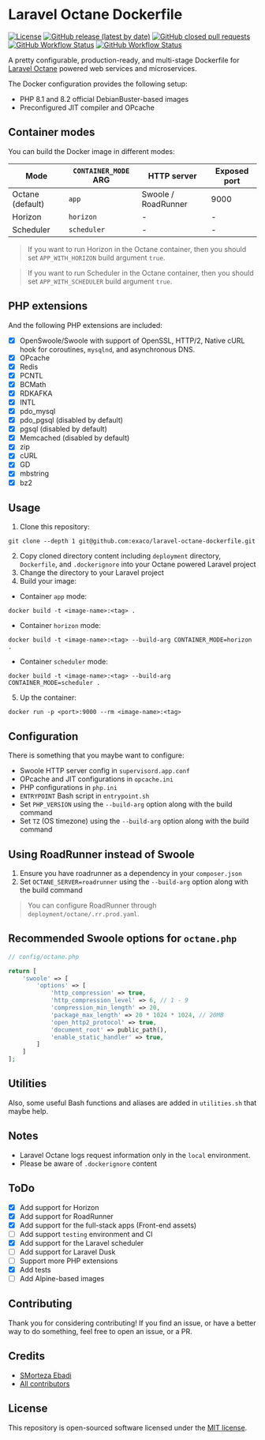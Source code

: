 # Laravel Octane Dockerfile
<a href="/LICENSE"><img alt="License" src="https://img.shields.io/github/license/exaco/laravel-octane-dockerfile"></a>
<a href="https://github.com/exaco/laravel-octane-dockerfile/releases"><img alt="GitHub release (latest by date)" src="https://img.shields.io/github/v/release/exaco/laravel-octane-dockerfile"></a>
<a href="https://github.com/exaco/laravel-octane-dockerfile/pulls"><img alt="GitHub closed pull requests" src="https://img.shields.io/github/issues-pr-closed/exaco/laravel-octane-dockerfile"></a> <a href="https://github.com/exaco/laravel-octane-dockerfile/actions/workflows/tests.yml"><img alt="GitHub Workflow Status" src="https://github.com/exaco/laravel-octane-dockerfile/actions/workflows/roadrunner-test.yml/badge.svg"></a> <a href="https://github.com/exaco/laravel-octane-dockerfile/actions/workflows/tests.yml"><img alt="GitHub Workflow Status" src="https://github.com/exaco/laravel-octane-dockerfile/actions/workflows/swoole-test.yml/badge.svg"></a>

A pretty configurable, production-ready, and multi-stage Dockerfile for [Laravel Octane](https://github.com/laravel/octane)
powered web services and microservices.

The Docker configuration provides the following setup:

- PHP 8.1 and 8.2 official DebianBuster-based images
- Preconfigured JIT compiler and OPcache

## Container modes

You can build the Docker image in different modes:

| Mode             | `CONTAINER_MODE` ARG | HTTP server | Exposed port |
|------------------|----------------------|------------| ------------|
| Octane (default) | `app`                | Swoole / RoadRunner | 9000 |
| Horizon          | `horizon`            | - | - |
| Scheduler        | `scheduler`          | - | - |

> If you want to run Horizon in the Octane container, then you should set `APP_WITH_HORIZON` build argument `true`.

> If you want to run Scheduler in the Octane container, then you should set `APP_WITH_SCHEDULER` build argument `true`.

## PHP extensions

And the following PHP extensions are included:

- [x] OpenSwoole/Swoole with support of OpenSSL, HTTP/2, Native cURL hook for coroutines, `mysqlnd`, and asynchronous DNS.
- [x] OPcache
- [x] Redis
- [x] PCNTL
- [x] BCMath
- [x] RDKAFKA
- [x] INTL
- [x] pdo_mysql
- [x] pdo_pgsql (disabled by default)
- [x] pgsql (disabled by default)
- [x] Memcached (disabled by default)
- [x] zip
- [x] cURL
- [x] GD
- [x] mbstring
- [x] bz2

## Usage

1. Clone this repository:
```
git clone --depth 1 git@github.com:exaco/laravel-octane-dockerfile.git
```
2. Copy cloned directory content including `deployment` directory, `Dockerfile`, and `.dockerignore` into your Octane powered Laravel project
3. Change the directory to your Laravel project
4. Build your image:

- Container `app` mode:
```
docker build -t <image-name>:<tag> .
```
- Container `horizon` mode:
```
docker build -t <image-name>:<tag> --build-arg CONTAINER_MODE=horizon .
```
- Container `scheduler` mode:
```
docker build -t <image-name>:<tag> --build-arg CONTAINER_MODE=scheduler .
```
5. Up the container:
```
docker run -p <port>:9000 --rm <image-name>:<tag>
```

## Configuration

There is something that you maybe want to configure:

- Swoole HTTP server config in `supervisord.app.conf`
- OPcache and JIT configurations in `opcache.ini`
- PHP configurations in `php.ini`
- `ENTRYPOINT` Bash script in `entrypoint.sh`
- Set `PHP_VERSION` using the `--build-arg` option along with the build command
- Set `TZ` (OS timezone) using the `--build-arg` option along with the build command

## Using RoadRunner instead of Swoole

1. Ensure you have roadrunner as a dependency in your `composer.json`
2. Set `OCTANE_SERVER=roadrunner` using the `--build-arg` option along with the build command

> You can configure RoadRunner through `deployment/octane/.rr.prod.yaml`.

## Recommended Swoole options for `octane.php`

```php
// config/octane.php

return [
    'swoole' => [
        'options' => [
            'http_compression' => true,
            'http_compression_level' => 6, // 1 - 9
            'compression_min_length' => 20,
            'package_max_length' => 20 * 1024 * 1024, // 20MB
            'open_http2_protocol' => true,
            'document_root' => public_path(),
            'enable_static_handler' => true,
        ]
    ]
];
```

## Utilities

Also, some useful Bash functions and aliases are added in `utilities.sh` that maybe help.

## Notes

- Laravel Octane logs request information only in the `local` environment.
- Please be aware of `.dockerignore` content

## ToDo
- [x] Add support for Horizon
- [x] Add support for RoadRunner
- [x] Add support for the full-stack apps (Front-end assets)
- [ ] Add support `testing` environment and CI
- [x] Add support for the Laravel scheduler
- [ ] Add support for Laravel Dusk
- [ ] Support more PHP extensions
- [x] Add tests
- [ ] Add Alpine-based images

## Contributing

Thank you for considering contributing! If you find an issue, or have a better way to do something, feel free to open an
issue, or a PR.

## Credits
- [SMorteza Ebadi](https://github.com/smortexa)
- [All contributors](https://github.com/exaco/laravel-octane-dockerfile/graphs/contributors)

## License

This repository is open-sourced software licensed under the [MIT license](https://opensource.org/licenses/MIT).
